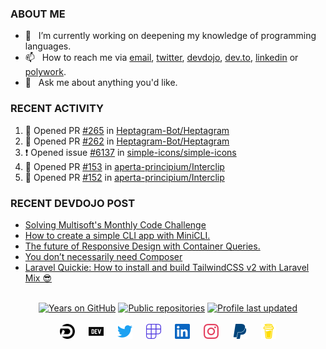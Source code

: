 ### ABOUT ME

- 🔭&nbsp;&nbsp; I’m currently working on deepening my knowledge of programming languages.
- 📫&nbsp;&nbsp; How to reach me via [email], [twitter], [devdojo], [dev.to], [linkedin] or [polywork].
- 💬&nbsp;&nbsp; Ask me about anything you'd like.

### RECENT ACTIVITY

<!--START_SECTION:activity-->
1. 💪 Opened PR [#265](https://github.com/Heptagram-Bot/Heptagram/pull/265) in [Heptagram-Bot/Heptagram](https://github.com/Heptagram-Bot/Heptagram)
2. 💪 Opened PR [#262](https://github.com/Heptagram-Bot/Heptagram/pull/262) in [Heptagram-Bot/Heptagram](https://github.com/Heptagram-Bot/Heptagram)
3. ❗️ Opened issue [#6137](https://github.com/simple-icons/simple-icons/issues/6137) in [simple-icons/simple-icons](https://github.com/simple-icons/simple-icons)
4. 💪 Opened PR [#153](https://github.com/aperta-principium/Interclip/pull/153) in [aperta-principium/Interclip](https://github.com/aperta-principium/Interclip)
5. 💪 Opened PR [#152](https://github.com/aperta-principium/Interclip/pull/152) in [aperta-principium/Interclip](https://github.com/aperta-principium/Interclip)
<!--END_SECTION:activity-->

### RECENT DEVDOJO POST

<!-- DEVDOJO-POST-LIST:START -->
- [Solving Multisoft&#039;s Monthly Code Challenge](https://devdojo.com/thinkverse/solving-multisofts-monthly-code-challenge)
- [How to create a simple CLI app with MiniCLI.](https://devdojo.com/thinkverse/how-to-create-a-simple-cli-app-with-minicli)
- [The future of Responsive Design with Container Queries.](https://devdojo.com/thinkverse/the-future-of-responsive-design-with-container-queries)
- [You don’t necessarily need Composer](https://devdojo.com/thinkverse/you-dont-necessarily-need-composer)
- [Laravel Quickie: How to install and build TailwindCSS v2 with Laravel Mix 😎](https://devdojo.com/thinkverse/laravel-quickie-how-to-install-and-build-tailwindcss-v2-with-laravel-mix)
<!-- DEVDOJO-POST-LIST:END -->

<p align="center">
<br>
<a href="https://badges.pufler.dev">
<img src="https://badges.pufler.dev/years/thinkverse?logo=github" alt="Years on GitHub"/></a>
<a href="https://badges.pufler.dev">
<img src="https://badges.pufler.dev/repos/thinkverse?logo=github" alt="Public repositories" /></a>
<a href="https://shields.io">
<img src="https://img.shields.io/github/last-commit/thinkverse/thinkverse?label=Profile%20Updated&logo=github" alt="Profile last updated"/></a>
<br><br>
<a href="https://devdojo.com/thinkverse">
<img src="./svg/devdojo.svg" alt="Thinkverse dev dojo profile" width="24px"/></a>
&emsp;
<a href="https://dev.to/thinkverse">
<img src="./svg/devto.svg" alt="Thinkverse dev to profile" width="24px"/></a>
&emsp;
<a href="https://twitter.com/thinkverse">
<img src="./svg/twitter.svg" alt="Thinkverse twitter profile" width="24px"/></a>
&emsp;
<a href="https://polywork.com/thinkverse">
<img src="./svg/polywork.svg" alt="Thinkverse poly work profile" width="24px"/></a>
&emsp;
<a href="https://linkedin.com/in/thinkverse">
<img src="./svg/linkedin.svg" alt="Thinkverse linked in profile" width="24px"/></a>
&emsp;
<a href= "https://instagram.com/thinkverse">
<img src="./svg/instagram.svg" alt="Thinkverse instagram profile" width="24px"/></a>
&emsp;
<a href="https://paypal.com/paypalme/thinkverse">
<img src="./svg/paypal.svg" alt="Thinkverse pay pal me profile" width="24px"/></a> 
&emsp;
<a href="https://buymeacoffee.com/thinkverse">
<img src="./svg/buymeacoffee.svg" alt="Thinkverse buy me a coffee profile" width="24px"/></a> 
</p>

[email]: mailto:work@hallberg.kim
[twitter]: https://twitter.com/thinkverse
[devdojo]: https://devdojo.com/thinkverse
[dev.to]: https://dev.to/thinkverse
[linkedin]: https://linkedin.com/in/thinkverse/
[polywork]: https://polywork.com/thinkverse
